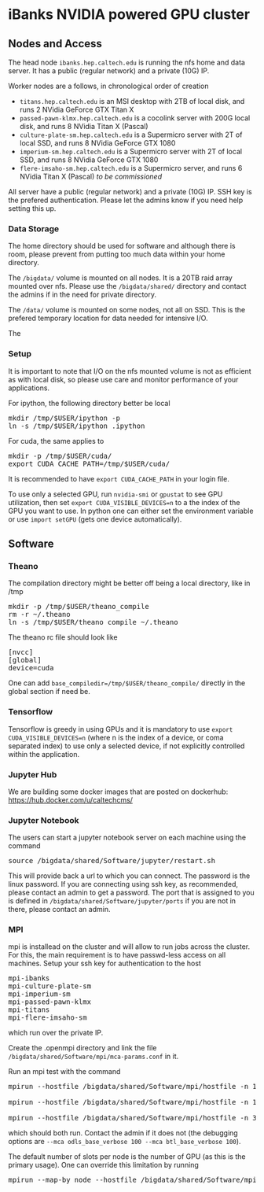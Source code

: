 # iBanks NVIDIA powered GPU cluster

## Nodes and Access

The head node `ibanks.hep.caltech.edu` is running the nfs home and data server.
It has a public (regular network) and a private (10G) IP.

Worker nodes are a follows, in chronological order of creation
* `titans.hep.caltech.edu` is an MSI desktop with 2TB of local disk, and runs 2 NVidia GeForce GTX Titan X
* `passed-pawn-klmx.hep.caltech.edu` is a cocolink server with 200G local disk, and runs 8  NVidia Titan X (Pascal)
* `culture-plate-sm.hep.caltech.edu` is a Supermicro server with 2T of local SSD, and runs 8 NVidia GeForce GTX 1080
* `imperium-sm.hep.caltech.edu` is a Supermicro server with 2T of local SSD, and runs 8 NVidia GeForce GTX 1080
* `flere-imsaho-sm.hep.caltech.edu` is a Supermicro server, and runs 6 NVidia Titan X (Pascal) *to be commissioned*

All server have a public (regular network) and a private (10G) IP.
SSH key is the prefered authentication. Please let the admins know if you need help setting this up.

### Data Storage

The home directory should be used for software and although there is room, please prevent from putting too much data within your home directory.

The `/bigdata/` volume is mounted on all nodes. It is a 20TB raid array mounted over nfs. Please use the `/bigdata/shared/` directory and contact the admins if in the need for private directory.

The `/data/` volume is mounted on some nodes, not all on SSD. This is the prefered temporary location for data needed for intensive I/O.

The 

### Setup

It is important to note that I/O on the nfs mounted volume is not as efficient as with local disk, so please use care and monitor performance of your applications.

For ipython, the following directory better be local
<pre>
mkdir /tmp/$USER/ipython -p
ln -s /tmp/$USER/ipython .ipython
</pre>

For cuda, the same applies to
<pre>
mkdir -p /tmp/$USER/cuda/
export CUDA_CACHE_PATH=/tmp/$USER/cuda/      
</pre>
It is recommended to have `export CUDA_CACHE_PATH` in your login file.

To use only a selected GPU, run `nvidia-smi` or `gpustat` to see GPU utilization, then set `export CUDA_VISIBLE_DEVICES=n` to a the index of the GPU you want to use.
In python one can either set the environment variable or use `import setGPU` (gets one device automatically).

## Software

### Theano

The compilation directory might be better off being a local directory, like in /tmp
<pre>
mkdir -p /tmp/$USER/theano_compile
rm -r ~/.theano
ln -s /tmp/$USER/theano_compile ~/.theano
</pre>

The theano rc file should look like
<pre>
[nvcc]
[global]
device=cuda
</pre>

One can add `base_compiledir=/tmp/$USER/theano_compile/` directly in the global section if need be.

### Tensorflow

Tensorflow is greedy in using GPUs and it is mandatory to use `export CUDA_VISIBLE_DEVICES=n` (where n is the index of a device, or coma separated index) to use only a selected device, if not explicitly controlled within the application.

### Jupyter Hub

We are building some docker images that are posted on dockerhub: https://hub.docker.com/u/caltechcms/

### Jupyter Notebook

The users can start a jupyter notebook server on each machine using the command

<pre>
source /bigdata/shared/Software/jupyter/restart.sh
</pre>

This will provide back a url to which you can connect.
The password is the linux password.
If you are connecting using ssh key, as recommended, please contact an admin to get a password.
The port that is assigned to you is defined in `/bigdata/shared/Software/jupyter/ports` if you are not in there, please contact an admin.

### MPI

mpi is installead on the cluster and will allow to run jobs across the cluster. For this, the main requirement is to have passwd-less access on all machines.
Setup your ssh key for authentication to the host
<pre>
mpi-ibanks
mpi-culture-plate-sm
mpi-imperium-sm
mpi-passed-pawn-klmx
mpi-titans
mpi-flere-imsaho-sm
</pre>
which run over the private IP.

Create the .openmpi directory and link the file `/bigdata/shared/Software/mpi/mca-params.conf` in it.

Run an mpi test with the command
<pre>
mpirun --hostfile /bigdata/shared/Software/mpi/hostfile -n 18 /bigdata/shared/Software/mpi/mpi4py-examples/03-scatter-gather

mpirun --hostfile /bigdata/shared/Software/mpi/hostfile -n 18 /bigdata/shared/Software/mpi/mpi4py-examples/08-matrix-matrix-product

mpirun --hostfile /bigdata/shared/Software/mpi/hostfile -n 30 /bigdata/shared/Software/mpi/keras_mnist.py
</pre>
which should both run. Contact the admin if it does not (the debugging options are `--mca odls_base_verbose 100 --mca btl_base_verbose 100`).

The default number of slots per node is the number of GPU (as this is the primary usage). One can override this limitation by running
<pre>
mpirun --map-by node --hostfile /bigdata/shared/Software/mpi/hostfile -n 100 /bigdata/shared/Software/mpi/mpi4py-examples/08-matrix-matrix-product
</pre>